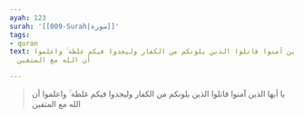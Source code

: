 ```yaml
---
ayah: 123
surah: '[[009-Surah|سورة]]'
tags:
- quran
text: يا أيها الذين آمنوا قاتلوا الذين يلونكم من الكفار وليجدوا فيكم غلظة ۚ واعلموا
  أن الله مع المتقين

---
```

> يا أيها الذين آمنوا قاتلوا الذين يلونكم من الكفار وليجدوا فيكم غلظة ۚ واعلموا أن الله مع المتقين
